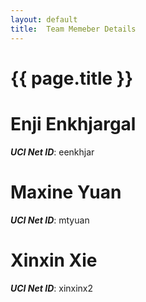 ```yaml
---
layout: default
title:  Team Memeber Details
---
```


# {{ page.title }}


# Enji Enkhjargal
***UCI Net ID***: eenkhjar

# Maxine Yuan
***UCI Net ID***: mtyuan

# Xinxin Xie 
***UCI Net ID***: xinxinx2
